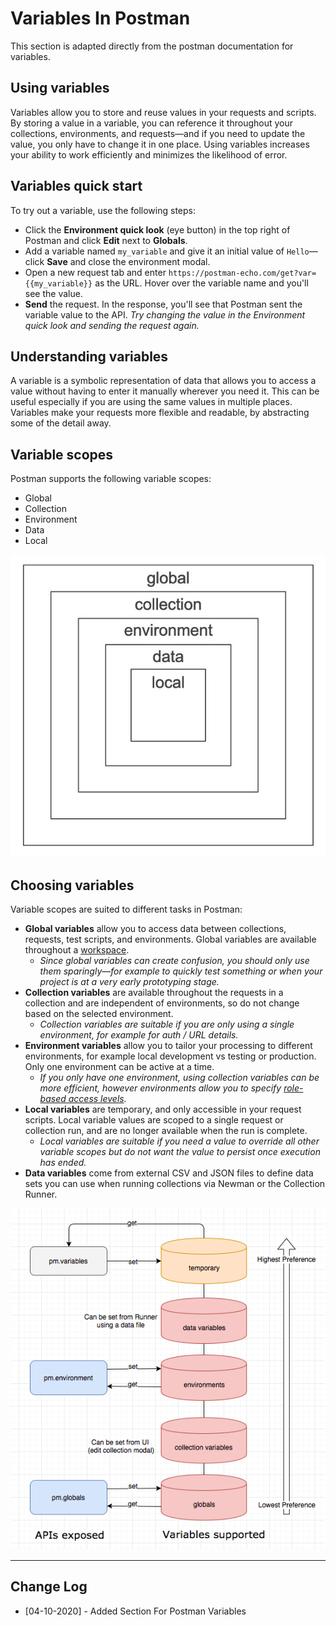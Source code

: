 # Variables In Postman

This section is adapted directly from the postman documentation for variables.

## Using variables

Variables allow you to store and reuse values in your requests and scripts. By storing a value in a variable, you can reference it throughout your collections, environments, and requests—and if you need to update the value, you only have to change it in one place. Using variables increases your ability to work efficiently and minimizes the likelihood of error.

## Variables quick start

To try out a variable, use the following steps:

- Click the **Environment quick look** (eye button) in the top right of Postman and click **Edit** next to **Globals**.
- Add a variable named `my_variable` and give it an initial value of `Hello`—click **Save** and close the environment modal.
- Open a new request tab and enter `https://postman-echo.com/get?var={{my_variable}}` as the URL. Hover over the variable name and you'll see the value.
- **Send** the request. In the response, you'll see that Postman sent the variable value to the API. *Try changing the value in the Environment quick look and sending the request again.*

## Understanding variables

A variable is a symbolic representation of data that allows you to access a value without having to enter it manually wherever you need it. This can be useful especially if you are using the same values in multiple places. Variables make your requests more flexible and readable, by abstracting some of the detail away.

## Variable scopes

Postman supports the following variable scopes:

- Global
- Collection
- Environment
- Data
- Local

![Variable Scope](../external/var-scope.jpg)



## Choosing variables

Variable scopes are suited to different tasks in Postman:

- **Global variables** allow you to access data between collections, requests, test scripts, and environments. Global variables are available throughout a [workspace](https://learning.postman.com/docs/collaborating-in-postman/using-workspaces/creating-workspaces/).
  - *Since global variables can create confusion, you should only use them sparingly—for example to quickly test something or when your project is at a very early prototyping stage.*
- **Collection variables** are available throughout the requests in a collection and are independent of environments, so do not change based on the selected environment.
  - *Collection variables are suitable if you are only using a single environment, for example for auth / URL details.*
- **Environment variables** allow you to tailor your processing to different environments, for example local development vs testing or production. Only one environment can be active at a time.
  - *If you only have one environment, using collection variables can be more efficient, however environments allow you to specify [role-based access levels](https://learning.postman.com/docs/sending-requests/managing-environments/#working-with-environments-as-a-team).*
- **Local variables** are temporary, and only accessible in your request scripts. Local variable values are scoped to a single request or collection run, and are no longer available when the run is complete.
  - *Local variables are suitable if you need a value to override all other variable scopes but do not want the value to persist once execution has ended.*
- **Data variables** come from external CSV and JSON files to define data sets you can use when running collections via Newman or the Collection Runner.

![Variables Chart](../external/Variables-Chart.png)

---

## Change Log

- [04-10-2020] - Added Section For Postman Variables